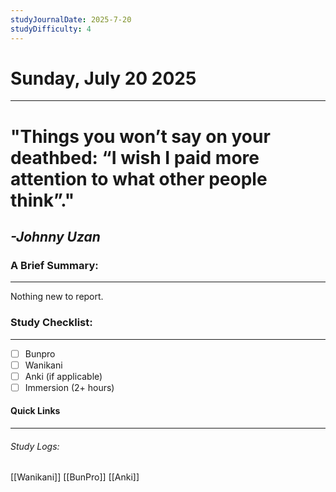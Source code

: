 ```yaml
---
studyJournalDate: 2025-7-20
studyDifficulty: 4
---
```


# Sunday, July 20 2025
---
# "Things you won’t say on your deathbed: “I wish I paid more attention to what other people think”."

## *-Johnny Uzan*


### A Brief Summary:
---
Nothing new to report.

### Study Checklist:
---
- [ ] Bunpro
- [ ] Wanikani
- [ ] Anki (if applicable)
- [ ] Immersion (2+ hours)

#### Quick Links
---
###### Study Logs:
[[Wanikani]]
[[BunPro]]
[[Anki]]
